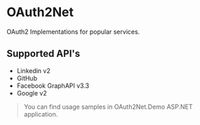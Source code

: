 # OAuth2Net
OAuth2 Implementations for popular services.

## Supported API's
  * Linkedin v2
  * GitHub
  * Facebook GraphAPI v3.3
  * Google v2

>You can find usage samples in OAuth2Net.Demo ASP.NET application.
